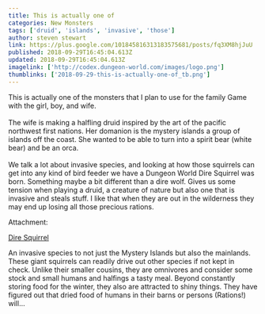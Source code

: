 ```yaml
---
title: This is actually one of
categories: New Monsters
tags: ['druid', 'islands', 'invasive', 'those']
author: steven stewart
link: https://plus.google.com/101845816313183575681/posts/fq3XM8hjJuU
published: 2018-09-29T16:45:04.613Z
updated: 2018-09-29T16:45:04.613Z
imagelink: ['http://codex.dungeon-world.com/images/logo.png']
thumblinks: ['2018-09-29-this-is-actually-one-of_tb.png']
---
```


This is actually one of the monsters that I plan to use for the family Game with the girl, boy, and wife. <br /><br />The wife is making a halfling druid inspired by the art of the pacific northwest first nations. Her domanion is the mystery islands a group of islands off the coast. She wanted to be able to turn into a spirit bear (white bear) and be an orca. <br /><br />We talk a lot about invasive species, and looking at how those squirrels can get into any kind of bird feeder we have a Dungeon World Dire Squirrel was born. Something maybe a bit different than a dire wolf. Gives us some tension when playing a druid, a creature of nature but also one that is invasive and steals stuff. I like that when they are out in the wilderness they may end up losing all those precious rations. 


Attachment:

<a href='http://codex.dungeon-world.com/monster/5692281503875072'>Dire Squirrel</a>


An invasive species to not just the Mystery Islands but also the mainlands. These giant squirrels can readily drive out other species if not kept in check. Unlike their smaller cousins, they are omnivores and consider some stock and small humans and halfings a tasty meal. Beyond constantly storing food for the winter, they also are attracted to shiny things. They have figured out that dried food of humans in their barns or persons (Rations!) will...